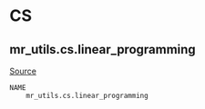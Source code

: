
# CS
## mr_utils.cs.linear_programming

[Source](https://github.com/mckib2/mr_utils/blob/master/mr_utils/cs/linear_programming.py)

```
NAME
    mr_utils.cs.linear_programming


```

